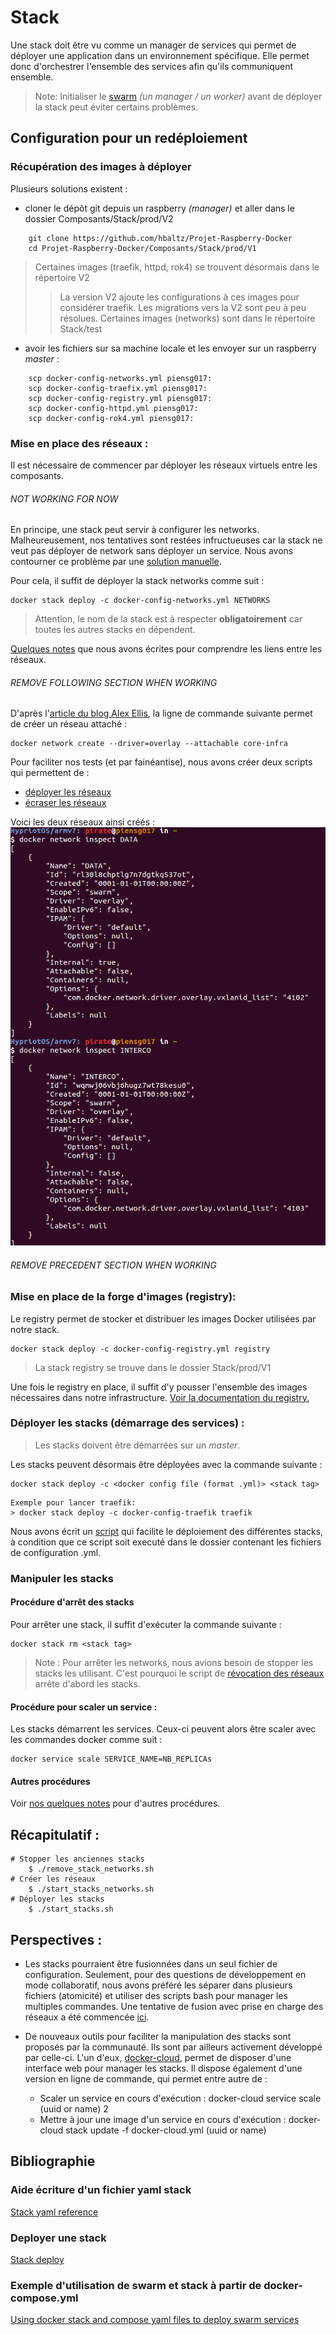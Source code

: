 # Stack
Une stack doit être vu comme un manager de services qui permet de déployer une application dans un environnement spécifique. Elle permet donc d'orchestrer l'ensemble des services afin qu'ils communiquent ensemble.

> Note: Initialiser le [swarm](https://github.com/hbaltz/Projet-Raspberry-Docker/tree/master/Composants/Swarm) *(un manager / un worker)* avant de déployer la stack peut éviter certains problèmes.

## Configuration pour un redéploiement
### Récupération des images à déployer
Plusieurs solutions existent :
- cloner le dépôt git depuis un raspberry *(manager)* et aller dans le dossier Composants/Stack/prod/V2
```
    git clone https://github.com/hbaltz/Projet-Raspberry-Docker
    cd Projet-Raspberry-Docker/Composants/Stack/prod/V1
```
> Certaines images (traefik, httpd, rok4) se trouvent désormais dans le répertoire V2
> > La version V2 ajoute les configurations à ces images pour considérer traefik. Les migrations vers la V2 sont peu à peu résolues.
> Certaines images (networks) sont dans le répertoire Stack/test
- avoir les fichiers sur sa machine locale et les envoyer sur un raspberry *master* :
```
    scp docker-config-networks.yml piensg017:
    scp docker-config-traefix.yml piensg017:
    scp docker-config-registry.yml piensg017:
    scp docker-config-httpd.yml piensg017:
    scp docker-config-rok4.yml piensg017:
```

### Mise en place des réseaux :

Il est nécessaire de commencer par déployer les réseaux virtuels entre les composants.

###### NOT WORKING FOR NOW
En principe, une stack peut servir à configurer les networks. Malheureusement, nos tentatives sont restées infructueuses car la stack ne veut pas déployer de network sans déployer un service. Nous avons contourner ce problème par une [solution manuelle](#remove-following-section-when-working).

Pour cela, il suffit de déployer la stack networks comme suit :
```
docker stack deploy -c docker-config-networks.yml NETWORKS
```
> Attention, le nom de la stack est à respecter **obligatoirement** car toutes les autres stacks en dépendent.

[Quelques notes](https://github.com/hbaltz/Projet-Raspberry-Docker/blob/master/Composants/Stack/test/docker-networks-configuration.md) que nous avons écrites pour comprendre les liens entre les réseaux.

###### REMOVE FOLLOWING SECTION WHEN WORKING
D'après l'[article du blog Alex Ellis](http://blog.alexellis.io/docker-stacks-attachable-networks/), la ligne de commande suivante permet de créer un réseau attaché :
```
docker network create --driver=overlay --attachable core-infra
```

Pour faciliter nos tests (et par fainéantise), nous avons créer deux scripts qui permettent de :
- [déployer les réseaux](https://raw.githubusercontent.com/hbaltz/Projet-Raspberry-Docker/master/Composants/Stack/prod/start_stacks_networks.sh)
- [écraser les réseaux](https://raw.githubusercontent.com/hbaltz/Projet-Raspberry-Docker/master/Composants/Stack/prod/remove_stack_networks.sh)

Voici les deux réseaux ainsi créés :
![networks](networks.png)

###### REMOVE PRECEDENT SECTION WHEN WORKING

### Mise en place de la forge d'images (registry):
Le registry permet de stocker et distribuer les images Docker utilisées par notre stack.
```
docker stack deploy -c docker-config-registry.yml registry
```
> La stack registry se trouve dans le dossier Stack/prod/V1

Une fois le registry en place, il suffit d'y pousser l'ensemble des images nécessaires dans notre infrastructure. [Voir la documentation du registry.](../Registry/registry.md)


### Déployer les stacks (démarrage des services) :

> Les stacks doivent être démarrées sur un *master*.

Les stacks peuvent désormais être déployées avec la commande suivante :
```
docker stack deploy -c <docker config file (format .yml)> <stack tag>
```

    Exemple pour lancer traefik:
    > docker stack deploy -c docker-config-traefik traefik

Nous avons écrit un [script](https://github.com/hbaltz/Projet-Raspberry-Docker/blob/master/Composants/Stack/prod/start_stacks.sh) qui facilite le déploiement des différentes stacks, à condition que ce script soit executé dans le dossier contenant les fichiers de configuration .yml.

### Manipuler les stacks

#### Procédure d'arrêt des stacks
Pour arrêter une stack, il suffit d'exécuter la commande suivante :  
```
docker stack rm <stack tag>
```

> Note : Pour arrêter les networks, nous avions besoin de stopper les stacks les utilisant. C'est pourquoi le script de [révocation des réseaux](https://raw.githubusercontent.com/hbaltz/Projet-Raspberry-Docker/master/Composants/Stack/prod/remove_stack_networks.sh) arrête d'abord les stacks.

#### Procédure pour scaler un service :
Les stacks démarrent les services. Ceux-ci peuvent alors être scaler avec les commandes docker comme suit :
```
docker service scale SERVICE_NAME=NB_REPLICAs
```

#### Autres procédures
Voir [nos quelques notes](cmd.md) pour d'autres procédures.

## Récapitulatif :
```
# Stopper les anciennes stacks
    $ ./remove_stack_networks.sh
# Créer les réseaux
    $ ./start_stacks_networks.sh
# Déployer les stacks
    $ ./start_stacks.sh
```

## Perspectives :
- Les stacks pourraient être fusionnées dans un seul fichier de configuration. Seulement, pour des questions de développement en mode collaboratif, nous avons préféré les séparer dans plusieurs fichiers (atomicité) et utiliser des scripts bash pour manager les multiples commandes. Une tentative de fusion avec prise en charge des réseaux a été commencée [ici](https://github.com/hbaltz/Projet-Raspberry-Docker/blob/master/Composants/Stack/prod/NETWORKS_docker-config-influxdb.yml).

- De nouveaux outils pour faciliter la manipulation des stacks sont proposés par la communauté. Ils sont par ailleurs activement développé par celle-ci. L'un d'eux, [docker-cloud](https://docs.docker.com/docker-cloud/apps/stacks/), permet de disposer d'une interface web pour manager les stacks. Il dispose également d'une version en ligne de commande, qui permet entre autre de :
  - Scaler un service en cours d'exécution :
        docker-cloud service scale (uuid or name) 2
  - Mettre à jour une image d'un service en cours d'exécution :
        docker-cloud stack update -f docker-cloud.yml (uuid or name)

## Bibliographie

### Aide écriture d'un fichier yaml stack
[Stack yaml reference](https://docs.docker.com/docker-cloud/apps/stack-yaml-reference/)

### Deployer une stack  
[Stack deploy](https://docs.docker.com/engine/swarm/stack-deploy/)

### Exemple d'utilisation de swarm et stack à partir de docker-compose.yml  
[Using docker stack and compose yaml files to deploy swarm services](https://technologyconversations.com/2017/01/23/using-docker-stack-and-compose-yaml-files-to-deploy-swarm-services/)

